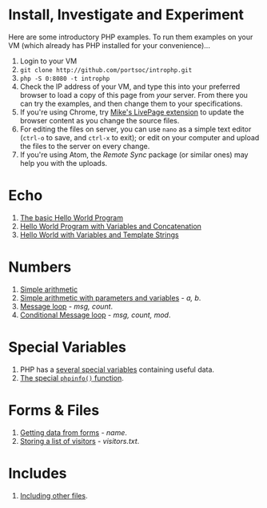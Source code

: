 # Install, Investigate and Experiment

Here are some introductory PHP examples.  To run them examples on your VM (which already has PHP installed for your convenience)...

1. Login to your VM
2. `git clone http://github.com/portsoc/introphp.git`
3. `php -S 0:8080 -t introphp`
4. Check the IP address of your VM, and type this into your preferred browser to load a copy of this page from *your* server.  From there you can try the examples, and then change them to your specifications.
5. If you're using Chrome, try [Mike's LivePage extension](https://chrome.google.com/webstore/detail/livepage/pilnojpmdoofaelbinaeodfpjheijkbh?hl=en) to update the browser content as you change the source files.
6. For editing the files on server, you can use `nano` as a simple text editor (`ctrl-o` to save, and `ctrl-x` to exit); or edit on your computer and upload the files to the server on every change.
7. If you're using Atom, the *Remote Sync* package (or similar ones) may help you with the uploads.

# Echo

1. [The basic Hello World Program](/examples/10_echo/helloworld.php)
2. [Hello World Program with Variables and Concatenation](/examples/10_echo/helloPlusWorld.php)
3. [Hello World with Variables and Template Strings](/examples/10_echo/helloPlusWorldBetter.php)


# Numbers

1. [Simple arithmetic](/examples/20_numbers/add.php)
2. [Simple arithmetic with parameters and variables](/examples/20_numbers/addNumbers.php?a=100&b=2087) - *a, b*.
3. [Message loop](/examples/20_numbers/messageLoopHTML.php?msg=hello&count=5) - *msg, count*.
4. [Conditional Message loop](/examples/20_numbers/messageLoopHTMLConditional.php?msg=I%20am%20in%20a%20loop&count=50&mod=5) - *msg, count, mod*.


# Special Variables

1. PHP has a [several special variables](/examples/30_specials/serverVars.php) containing useful data.
1. [The special `phpinfo()` function](/examples/30_specials/phpinfo.php).


# Forms & Files

1. [Getting data from forms](/examples/40_forms/index.php) - *name*.
1. [Storing a list of visitors](/examples/40_forms/file.php) - *visitors.txt*.


# Includes

1. [Including other files](/examples/50_include/index.php).
